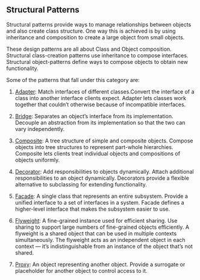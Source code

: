 ## Structural Patterns

Structural patterns provide ways to manage relationships between objects and also create class structure. One way this is achieved is by using inheritance and composition to create a large object from small objects.

These design patterns are all about Class and Object composition. Structural class-creation patterns use inheritance to compose interfaces. Structural object-patterns define ways to compose objects to obtain new functionality.

Some of the patterns that fall under this category are:

1. [Adapter](): Match interfaces of different classes.Convert the interface of a class into another interface clients expect. Adapter lets classes work together that couldn’t otherwise because of incompatible interfaces.

2. [Bridge](): Separates an object’s interface from its implementation. Decouple an abstraction from its implementation so that the two can vary independently.

3. [Composite](): A tree structure of simple and composite objects. Compose objects into tree structures to represent part-whole hierarchies. Composite lets clients treat individual objects and compositions of objects uniformly.

4. [Decorator](): Add responsibilities to objects dynamically.  Attach additional responsibilities to an object dynamically. Decorators provide a             flexible alternative to subclassing for extending functionality.

5. [Facade](): A single class that represents an entire subsystem. Provide a unified interface to a set of interfaces in a system. Facade defines a higher-level interface that makes the subsystem easier to use.

6. [Flyweight](): A fine-grained instance used for efficient sharing. Use sharing to support large numbers of fine-grained objects efficiently. A flyweight is a shared object that can be used in multiple contexts simultaneously. The flyweight acts as an independent object in each context — it’s indistinguishable from an instance of the object that’s not shared.

7. [Proxy](): An object representing another object. Provide a surrogate or placeholder for another object to control access to it.
